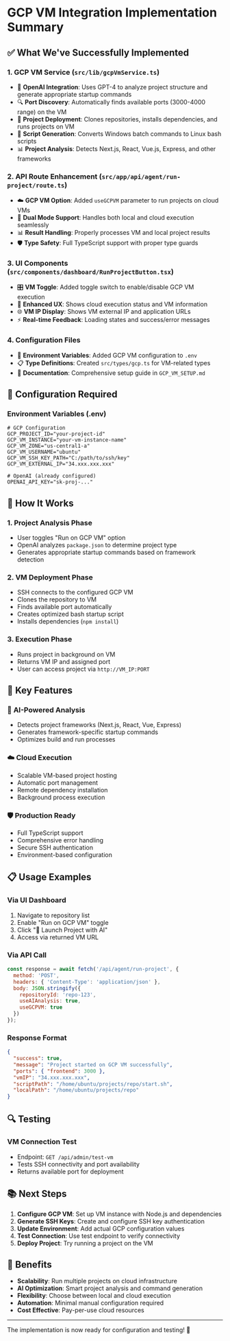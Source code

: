 # GCP VM Integration Implementation Summary

## ✅ What We've Successfully Implemented

### 1. **GCP VM Service** (`src/lib/gcpVmService.ts`)
- 🤖 **OpenAI Integration**: Uses GPT-4 to analyze project structure and generate appropriate startup commands
- 🔍 **Port Discovery**: Automatically finds available ports (3000-4000 range) on the VM
- 📂 **Project Deployment**: Clones repositories, installs dependencies, and runs projects on VM
- 🔧 **Script Generation**: Converts Windows batch commands to Linux bash scripts
- 📊 **Project Analysis**: Detects Next.js, React, Vue.js, Express, and other frameworks

### 2. **API Route Enhancement** (`src/app/api/agent/run-project/route.ts`)
- ☁️ **GCP VM Option**: Added `useGCPVM` parameter to run projects on cloud VMs
- 🔄 **Dual Mode Support**: Handles both local and cloud execution seamlessly
- 📊 **Result Handling**: Properly processes VM and local project results
- 🛡️ **Type Safety**: Full TypeScript support with proper type guards

### 3. **UI Components** (`src/components/dashboard/RunProjectButton.tsx`)
- 🎛️ **VM Toggle**: Added toggle switch to enable/disable GCP VM execution
- 📱 **Enhanced UX**: Shows cloud execution status and VM information
- 🌐 **VM IP Display**: Shows VM external IP and application URLs
- ⚡ **Real-time Feedback**: Loading states and success/error messages

### 4. **Configuration Files**
- 📝 **Environment Variables**: Added GCP VM configuration to `.env`
- 📋 **Type Definitions**: Created `src/types/gcp.ts` for VM-related types
- 📖 **Documentation**: Comprehensive setup guide in `GCP_VM_SETUP.md`

## 🔧 Configuration Required

### Environment Variables (.env)
```env
# GCP Configuration
GCP_PROJECT_ID="your-project-id"
GCP_VM_INSTANCE="your-vm-instance-name"  
GCP_VM_ZONE="us-central1-a"
GCP_VM_USERNAME="ubuntu"
GCP_VM_SSH_KEY_PATH="C:/path/to/ssh/key"
GCP_VM_EXTERNAL_IP="34.xxx.xxx.xxx"

# OpenAI (already configured)
OPENAI_API_KEY="sk-proj-..."
```

## 🚀 How It Works

### 1. **Project Analysis Phase**
- User toggles "Run on GCP VM" option
- OpenAI analyzes `package.json` to determine project type
- Generates appropriate startup commands based on framework detection

### 2. **VM Deployment Phase**  
- SSH connects to the configured GCP VM
- Clones the repository to VM
- Finds available port automatically
- Creates optimized bash startup script
- Installs dependencies (`npm install`)

### 3. **Execution Phase**
- Runs project in background on VM
- Returns VM IP and assigned port
- User can access project via `http://VM_IP:PORT`

## 🎯 Key Features

### 🤖 **AI-Powered Analysis**
- Detects project frameworks (Next.js, React, Vue, Express)
- Generates framework-specific startup commands
- Optimizes build and run processes

### ☁️ **Cloud Execution**
- Scalable VM-based project hosting
- Automatic port management
- Remote dependency installation
- Background process execution

### 🛡️ **Production Ready**
- Full TypeScript support
- Comprehensive error handling
- Secure SSH authentication
- Environment-based configuration

## 📋 Usage Examples

### Via UI Dashboard
1. Navigate to repository list
2. Enable "Run on GCP VM" toggle  
3. Click "🚀 Launch Project with AI"
4. Access via returned VM URL

### Via API Call
```javascript
const response = await fetch('/api/agent/run-project', {
  method: 'POST',
  headers: { 'Content-Type': 'application/json' },
  body: JSON.stringify({
    repositoryId: 'repo-123',
    useAIAnalysis: true,
    useGCPVM: true
  })
});
```

### Response Format
```json
{
  "success": true,
  "message": "Project started on GCP VM successfully",
  "ports": { "frontend": 3000 },
  "vmIP": "34.xxx.xxx.xxx",
  "scriptPath": "/home/ubuntu/projects/repo/start.sh",
  "localPath": "/home/ubuntu/projects/repo"
}
```

## 🔍 Testing

### VM Connection Test
- Endpoint: `GET /api/admin/test-vm`
- Tests SSH connectivity and port availability
- Returns available port for deployment

## 📚 Next Steps

1. **Configure GCP VM**: Set up VM instance with Node.js and dependencies
2. **Generate SSH Keys**: Create and configure SSH key authentication
3. **Update Environment**: Add actual GCP configuration values
4. **Test Connection**: Use test endpoint to verify connectivity
5. **Deploy Project**: Try running a project on the VM

## 🎉 Benefits

- **Scalability**: Run multiple projects on cloud infrastructure
- **AI Optimization**: Smart project analysis and command generation  
- **Flexibility**: Choose between local and cloud execution
- **Automation**: Minimal manual configuration required
- **Cost Effective**: Pay-per-use cloud resources

---

The implementation is now ready for configuration and testing! 🚀
